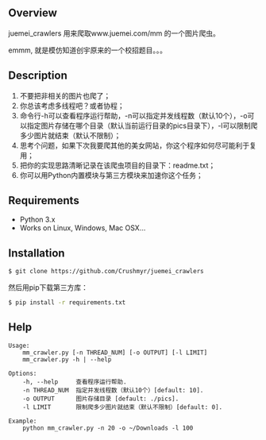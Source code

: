 ## Overview

juemei_crawlers 用来爬取www.juemei.com/mm 的一个图片爬虫。

emmm, 就是模仿知道创宇原来的一个校招题目。。。


## Description

1. 不要把非相关的图片也爬了；
2. 你总该考虑多线程吧？或者协程；
3. 命令行-h可以查看程序运行帮助，-n可以指定并发线程数（默认10个），-o可以指定图片存储在哪个目录（默认当前运行目录的pics目录下），-l可以限制爬多少图片就结束（默认不限制）；
4. 思考个问题，如果下次我要爬其他的美女网站，你这个程序如何尽可能利于复用；
5. 把你的实现思路清晰记录在该爬虫项目的目录下：readme.txt；
6. 你可以用Python内置模块与第三方模块来加速你这个任务；


## Requirements

- Python 3.x
- Works on Linux, Windows, Mac OSX...

## Installation

``` bash
$ git clone https://github.com/Crushmyr/juemei_crawlers
```

然后用pip下载第三方库：
``` bash
$ pip install -r requirements.txt
```


## Help

```
Usage:
    mm_crawler.py [-n THREAD_NUM] [-o OUTPUT] [-l LIMIT]
    mm_crawler.py -h | --help

Options:
    -h, --help     查看程序运行帮助.
    -n THREAD_NUM  指定并发线程数（默认10个）[default: 10].
    -o OUTPUT      图片存储目录 [default: ./pics].
    -l LIMIT       限制爬多少图片就结束（默认不限制）[default: 0].

Example:
    python mm_crawler.py -n 20 -o ~/Downloads -l 100
```
